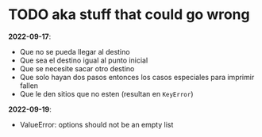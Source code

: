 # TODO aka stuff that could go wrong

**2022-09-17**:
- Que no se pueda llegar al destino
- Que sea el destino igual al punto inicial
- Que se necesite sacar otro destino
- Que solo hayan dos pasos entonces los casos especiales para imprimir fallen
- Que le den sitios que no esten (resultan en `KeyError`)

**2022-09-19**:
- ValueError: options should not be an empty list
